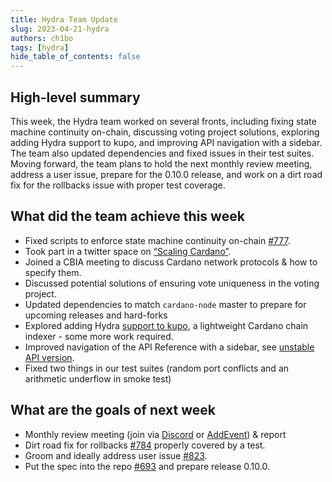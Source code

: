 ```yaml
---
title: Hydra Team Update
slug: 2023-04-21-hydra
authors: ch1bo
tags: [hydra]
hide_table_of_contents: false
---
```


## High-level summary

This week, the Hydra team worked on several fronts, including fixing state
machine continuity on-chain, discussing voting project solutions, exploring
adding Hydra support to kupo, and improving API navigation with a sidebar. The
team also updated dependencies and fixed issues in their test suites. Moving
forward, the team plans to hold the next monthly review meeting, address a user
issue, prepare for the 0.10.0 release, and work on a dirt road fix for the
rollbacks issue with proper test coverage.

## What did the team achieve this week

-   Fixed scripts to enforce state machine continuity on-chain [#777](https://github.com/input-output-hk/hydra/pull/777).
-   Took part in a twitter space on [&ldquo;Scaling Cardano&rdquo;](https://twitter.com/thepizzaknight_/status/1647833904282320896).
-   Joined a CBIA meeting to discuss Cardano network protocols & how to specify them.
-   Discussed potential solutions of ensuring vote uniqueness in the voting project.
-   Updated dependencies to match `cardano-node` master to prepare for upcoming releases and hard-forks
-   Explored adding Hydra [support to kupo](https://github.com/CardanoSolutions/kupo/pull/117), a lightweight Cardano chain indexer - some more work required.
-   Improved navigation of the API Reference with a sidebar, see [unstable API version](https://hydra.family/head-protocol/unstable/api-reference/).
-   Fixed two things in our test suites (random port conflicts and an arithmetic underflow in smoke test)

## What are the goals of next week

-   Monthly review meeting (join via [Discord](https://discord.gg/inputoutput?event=1097863746216538194) or [AddEvent](https://www.addevent.com/event/ck16794110)) & report
-   Dirt road fix for rollbacks [#784](https://github.com/input-output-hk/hydra/issues/784) properly covered by a test.
-   Groom and ideally address user issue [#823](https://github.com/input-output-hk/hydra/issues/823).
-   Put the spec into the repo [#693](https://github.com/input-output-hk/hydra/issues/693) and prepare release 0.10.0.
